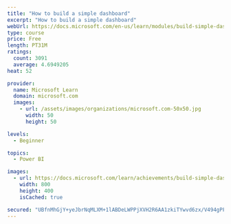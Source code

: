 ```yaml
---
title: "How to build a simple dashboard"
excerpt: "How to build a simple dashboard"
webUrl: https://docs.microsoft.com/en-us/learn/modules/build-simple-dashboard/
type: course
price: Free
length: PT31M
ratings:
  count: 3091
  average: 4.6949205
heat: 52

provider:
  name: Microsoft Learn
  domain: microsoft.com
  images:
    - url: /assets/images/organizations/microsoft.com-50x50.jpg
      width: 50
      height: 50

levels:
  - Beginner

topics:
  - Power BI

images:
  - url: https://docs.microsoft.com/learn/achievements/build-simple-dashboard-social.png
    width: 800
    height: 400
    isCached: true

secured: "UBfnMhGjY+yeJbrNqMLXM+1lABDeLWPPjXVH2R6AA1zkiTYwvd6zx/V494gPFJ/zosv6eUm5mpM1jnJhfOsrIDZOqdb2DP+fsPTsKrncEzXQ3P8zhgOGl5dcbvTqhSlcbHI1reOuCN/Hc08ROFH8AbOEVSE1rdgwtrC08eaUG7vvcGetNMc6StvWMIEsEKbXxELuVxf17xY2U/z32GY32Q3mAKxfw6vaJ6LX+/+yVDBD1MKYs7Plm1JkkEnCW0/Dp5iducnRBWZVtow3NrxCFV/ySQKNSgMjE2canDHYAIgseMh51cOXhoDqh+GNqTTvLMWF3uXKTbT0F/UBPPscQCEwrC+YuFQr0bGY6oBLyyc1Vh0IBLE1nNBueTWlArKLx7feqpsJWELU891VuGihmblMR3poPehNkgpJvEwGWIQ=;AWEt7j1vRhNV9mT+oM4GYg=="
---
```


